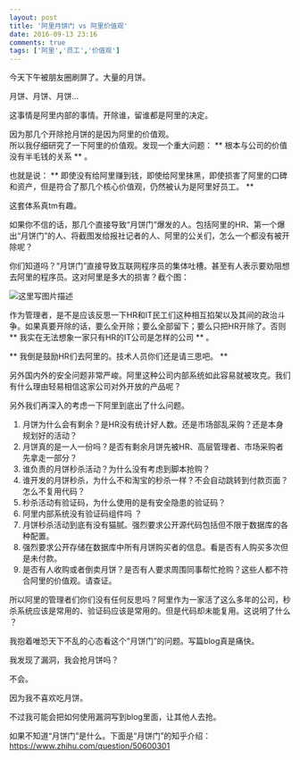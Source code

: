 ```yaml
---
layout: post
title: '阿里月饼门 vs 阿里价值观'
date: 2016-09-13 23:16
comments: true
tags: ['阿里','员工','价值观']
---
```


今天下午被朋友圈刷屏了。大量的月饼。

月饼、月饼、月饼…

这事情是阿里内部的事情。开除谁，留谁都是阿里的决定。

因为那几个开除抢月饼的是因为阿里的价值观。  
所以我仔细研究了一下阿里的价值观。发现一个重大问题： ** 根本与公司的价值没有半毛钱的关系 ** 。

也就是说： ** 即使没有给阿里赚到钱，即使给阿里抹黑，即使损害了阿里的口碑和资产，但是符合了那几个核心价值观，仍然被认为是阿里好员工。 **

这套体系真tm有趣。

如果你不信的话，那几个直接导致“月饼门”爆发的人。包括阿里的HR、第一个爆出“月饼门”的人、将截图发给报社记者的人、阿里的公关们，怎么一个都没有被开除呢？

你们知道吗？“月饼门”直接导致互联网程序员的集体吐槽。甚至有人表示要劝阻想去阿里的程序员。这对阿里是多大的损害？截个图：

![这里写图片描述](http://img.blog.csdn.net/20160913231015028)

作为管理者，是不是应该反思一下HR和IT民工们这种相互掐架以及其间的政治斗争。如果真要开除的话，要么全开除；要么全部留下；要么只把HR开除了。否则 **
我实在无法想象一家只有HR的IT公司是怎样的公司 ** 。

** 我倒是鼓励HR们去阿里的。技术人员你们还是请三思吧。 **

另外国内外的安全问题非常严峻。阿里这种公司内部系统如此容易就被攻克。我们有什么理由轻易相信这家公司对外开放的产品呢？

另外我们再深入的考虑一下阿里到底出了什么问题。

  1. 月饼为什么会有剩余？是HR没有统计好人数。还是市场部乱采购？还是本身规划好的活动？ 
  2. 月饼真的是一人一份吗？是否有剩余月饼先被HR、高层管理者、市场采购者先拿走一部分？ 
  3. 谁负责的月饼秒杀活动？为什么没有考虑到脚本抢购？ 
  4. 谁开发的月饼秒杀，为什么不和淘宝的秒杀一样？不会自动跳转到付款页面？怎么不复用代码？ 
  5. 秒杀活动有验证码，为什么使用的是有安全隐患的验证码？ 
  6. 阿里内部系统没有验证码组件吗 ？ 
  7. 月饼秒杀活动到底有没有猫腻。强烈要求公开源代码包括但不限于数据库的各种配置。 
  8. 强烈要求公开存储在数据库中所有月饼购买者的信息。看是否有人购买多次但是未付款。 
  9. 是否有人收购或者倒卖月饼？是否有人要求周围同事帮忙抢购？这些人都不符合阿里的价值观。请查证。 

所以阿里的管理者们你们没有任何反思吗？阿里作为一家活了这么多年的公司，秒杀系统应该是常用的、验证码应该是常用的。但是代码却未能复用。这说明了什么 ？

我抱着唯恐天下不乱的心态看这个“月饼门”的问题。写篇blog真是痛快。

我发现了漏洞，我会抢月饼吗？

不会。

因为我不喜欢吃月饼。

不过我可能会把如何使用漏洞写到blog里面，让其他人去抢。

如果不知道“月饼门”是什么。下面是“月饼门”的知乎介绍：  
[ https://www.zhihu.com/question/50600301
](https://www.zhihu.com/question/50600301)

